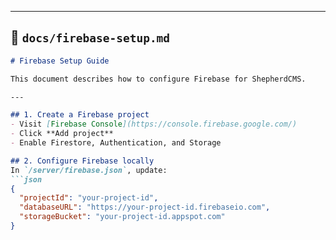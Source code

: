 
---

## 📘 `docs/firebase-setup.md`

```markdown
# Firebase Setup Guide

This document describes how to configure Firebase for ShepherdCMS.

---

## 1. Create a Firebase project
- Visit [Firebase Console](https://console.firebase.google.com/)
- Click **Add project**
- Enable Firestore, Authentication, and Storage

## 2. Configure Firebase locally
In `/server/firebase.json`, update:
```json
{
  "projectId": "your-project-id",
  "databaseURL": "https://your-project-id.firebaseio.com",
  "storageBucket": "your-project-id.appspot.com"
}
